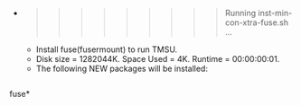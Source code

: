 * >>>>>>>>> Running inst-min-con-xtra-fuse.sh ...
  * Install fuse(fusermount) to run TMSU.
  * Disk size = 1282044K. Space Used = 4K. Runtime = 00:00:00:01.
  * The following NEW packages will be installed:
  ```bash
fuse*
  ```
